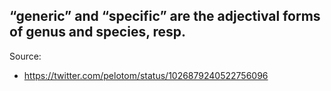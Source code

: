 ##  “generic” and “specific” are the adjectival forms of genus and species, resp.


Source:
* https://twitter.com/pelotom/status/1026879240522756096
